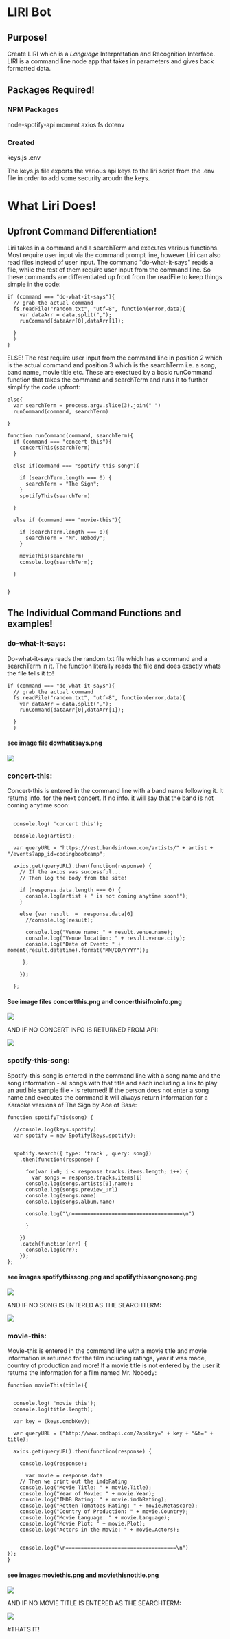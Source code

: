 # LIRI Bot

## Purpose!

Create LIRI which is a _Language_ Interpretation and Recognition Interface. LIRI is a command line node app that takes in parameters and gives back formatted data.

## Packages Required!

### NPM Packages

node-spotify-api
moment
axios
fs
dotenv

### Created

keys.js
.env

The keys.js file exports the various api keys to the liri script from the .env file in order to add some security aroudn the keys.

# What Liri Does!

## Upfront Command Differentiation!

Liri takes in a command and a searchTerm and executes various functions. Most require user input via the command prompt line, however Liri can also read files instead of user input. The command "do-what-it-says" reads a file, while the rest of them require user input from the command line. So these commands are differentiated up front from the readFile to keep things simple in the code:
```
if (command === "do-what-it-says"){
  // grab the actual command
  fs.readFile("random.txt", "utf-8", function(error,data){
    var dataArr = data.split(",");
    runCommand(dataArr[0],dataArr[1]);

  }
  )
}
```
ELSE! The rest require user input from the command line in position 2 which is the actual command and position 3 which is the searchTerm i.e. a song, band name, movie title etc. These are exectued by a basic runCommand function that takes the command and searchTerm and runs it to further simplify the code upfront:
```
else{
  var searchTerm = process.argv.slice(3).join(" ")
  runCommand(command, searchTerm)

}

function runCommand(command, searchTerm){
  if (command === "concert-this"){
    concertThis(searchTerm)
  }
  
  else if(command === "spotify-this-song"){
    
    if (searchTerm.length === 0) {
      searchTerm = "The Sign";
    }
    spotifyThis(searchTerm)
    
  }
  
  else if (command === "movie-this"){

    if (searchTerm.length === 0){
      searchTerm = "Mr. Nobody";
    }

    movieThis(searchTerm)
    console.log(searchTerm);

  }
  

}
```
## The Individual Command Functions and examples!

### do-what-it-says:
Do-what-it-says reads the random.txt file which has a command and a searchTerm in it. The function literally reads the file and does exactly whats the file tells it to!
```
if (command === "do-what-it-says"){
  // grab the actual command
  fs.readFile("random.txt", "utf-8", function(error,data){
    var dataArr = data.split(",");
    runCommand(dataArr[0],dataArr[1]);

  }
  )
```
#### see image file dowhatitsays.png

![](/exampleimages/dowhatitsays.png)

### concert-this:
 Concert-this is entered in the command line with a band name following it. It returns info. for the next concert. If no info. it will say that the band is not coming anytime soon:

```function concertThis(artist){

  console.log( 'concert this');

  console.log(artist);

  var queryURL = "https://rest.bandsintown.com/artists/" + artist + "/events?app_id=codingbootcamp";

  axios.get(queryURL).then(function(response) {
    // If the axios was successful...
    // Then log the body from the site! 
  
    if (response.data.length === 0) {
      console.log(artist + " is not coming anytime soon!");
    }
      
    else {var result  =  response.data[0]
      //console.log(result);

      console.log("Venue name: " + result.venue.name);
      console.log("Venue location: " + result.venue.city);
      console.log("Date of Event: " +  moment(result.datetime).format("MM/DD/YYYY"));

     };

    });

  };
```
  #### See image files concertthis.png and concerthisifnoinfo.png

  

  ![](/exampleimages/concertthis.png)

  AND IF NO CONCERT INFO IS RETURNED FROM API:

  ![](/exampleimages/concertthisifnoinfo.png)



  ### spotify-this-song:
   Spotify-this-song is entered in the command line with a song name and the song information - all songs with that title and each including a link to play an audible sample file - is returned! If the person does not enter a song name and executes the command it will always return information for a Karaoke versions of The Sign by Ace of Base:
```
function spotifyThis(song) {

  //console.log(keys.spotify)
  var spotify = new Spotify(keys.spotify);

   
  spotify.search({ type: 'track', query: song})
    .then(function(response) {
      
      for(var i=0; i < response.tracks.items.length; i++) {
        var songs = response.tracks.items[i]
      console.log(songs.artists[0].name);
      console.log(songs.preview_url)
      console.log(songs.name)
      console.log(songs.album.name)

      console.log("\n====================================\n")

      }

    })
    .catch(function(err) {
      console.log(err);
    });
};
```
#### see images spotifythissong.png and spotifythissongnosong.png

![](/exampleimages/spotifythissong.png)

AND IF NO SONG IS ENTERED AS THE SEARCHTERM:

![](/exampleimages/spotifythissongnosong.png)

### movie-this:
Movie-this is entered in the command line with a movie title and movie information is returned for the film including ratings, year it was made, country of production and more! If a movie title is not entered by the user it returns the information for a film named Mr. Nobody:
```
function movieThis(title){


  console.log( 'movie this');
  console.log(title.length);

  var key = (keys.omdbKey);

  var queryURL = ("http://www.omdbapi.com/?apikey=" + key + "&t=" + title);

  axios.get(queryURL).then(function(response) {

    console.log(response);

      var movie = response.data
    // Then we print out the imdbRating
    console.log("Movie Title: " + movie.Title);
    console.log("Year of Movie: " + movie.Year);
    console.log("IMDB Rating: " + movie.imdbRating);
    console.log("Rotten Tomatoes Rating: " + movie.Metascore);
    console.log("Country of Production: " + movie.Country);
    console.log("Movie Language: " + movie.Language);
    console.log("Movie Plot: " + movie.Plot);
    console.log("Actors in the Movie: " + movie.Actors);


    console.log("\n====================================\n")
});
}
```
#### see images moviethis.png and moviethisnotitle.png

![](/exampleimages/moviethis.png)

AND IF NO MOVIE TITLE IS ENTERED AS THE SEARCHTERM:

![](/exampleimages/moviethisnotitle.png)


#THATS IT!



